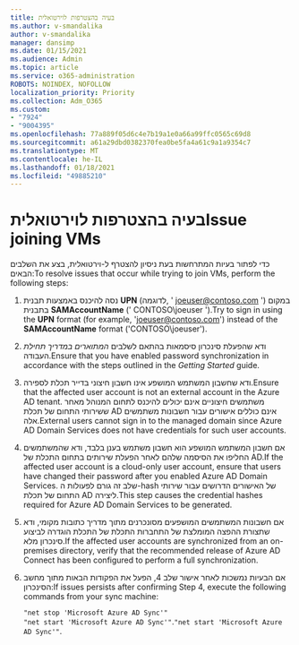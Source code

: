 ```yaml
---
title: בעיה בהצטרפות לוירטואלית
ms.author: v-smandalika
author: v-smandalika
manager: dansimp
ms.date: 01/15/2021
ms.audience: Admin
ms.topic: article
ms.service: o365-administration
ROBOTS: NOINDEX, NOFOLLOW
localization_priority: Priority
ms.collection: Adm_O365
ms.custom:
- "7924"
- "9004395"
ms.openlocfilehash: 77a889f05d6c4e7b19a1e0a66a99ffc0565c69d8
ms.sourcegitcommit: a61a29dbd0382370fea0be5fa4a61c9a1a9354c7
ms.translationtype: MT
ms.contentlocale: he-IL
ms.lasthandoff: 01/18/2021
ms.locfileid: "49885210"
---
```

# <a name="issue-joining-vms"></a><span data-ttu-id="634f8-102">בעיה בהצטרפות לוירטואלית</span><span class="sxs-lookup"><span data-stu-id="634f8-102">Issue joining VMs</span></span>

<span data-ttu-id="634f8-103">כדי לפתור בעיות המתרחשות בעת ניסיון להצטרף ל-וירטואלית, בצע את השלבים הבאים:</span><span class="sxs-lookup"><span data-stu-id="634f8-103">To resolve issues that occur while trying to join VMs, perform the following steps:</span></span>

1. <span data-ttu-id="634f8-104">נסה להיכנס באמצעות תבנית **UPN** (לדוגמה, ' joeuser@contoso.com ') במקום בתבנית **SAMAccountName** (' CONTOSO\joeuser ').</span><span class="sxs-lookup"><span data-stu-id="634f8-104">Try to sign in using the **UPN** format (for example, 'joeuser@contoso.com') instead of the **SAMAccountName** format ('CONTOSO\joeuser').</span></span>
2. <span data-ttu-id="634f8-105">ודא שהפעלת סינכרון סיסמאות בהתאם לשלבים *המתוארים במדריך תחילת* העבודה.</span><span class="sxs-lookup"><span data-stu-id="634f8-105">Ensure that you have enabled password synchronization in accordance with the steps outlined in the *Getting Started* guide.</span></span>
3. <span data-ttu-id="634f8-106">ודא שחשבון המשתמש המושפע אינו חשבון חיצוני בדייר תכלת לספירה.</span><span class="sxs-lookup"><span data-stu-id="634f8-106">Ensure that the affected user account is not an external account in the Azure AD tenant.</span></span> <span data-ttu-id="634f8-107">משתמשים חיצוניים אינם יכולים להיכנס לתחום המנוהל מאחר ששירותי התחום של תכלת AD אינם כוללים אישורים עבור חשבונות משתמשים אלה.</span><span class="sxs-lookup"><span data-stu-id="634f8-107">External users cannot sign in to the managed domain since Azure AD Domain Services does not have credentials for such user accounts.</span></span>
4. <span data-ttu-id="634f8-108">אם חשבון המשתמש המושפע הוא חשבון משתמש בענן בלבד, ודא שהמשתמשים החליפו את הסיסמה שלהם לאחר הפעלת שירותים בתחום התכלת של AD.</span><span class="sxs-lookup"><span data-stu-id="634f8-108">If the affected user account is a cloud-only user account, ensure that users have changed their password after you enabled Azure AD Domain Services.</span></span> <span data-ttu-id="634f8-109">שלב זה גורם לפעולות ה-hash של האישורים הדרושים עבור שירותי התחום של תכלת AD ליצירה.</span><span class="sxs-lookup"><span data-stu-id="634f8-109">This step causes the credential hashes required for Azure AD Domain Services to be generated.</span></span>
5. <span data-ttu-id="634f8-110">אם חשבונות המשתמשים המושפעים מסונכרנים מתוך מדריך כתובות מקומי, ודא שתצורת ההפצה המומלצת של התחברות התכלת של התכלת הוגדרה לביצוע סינכרון מלא.</span><span class="sxs-lookup"><span data-stu-id="634f8-110">If the affected user accounts are synchronized from an on-premises directory, verify that the recommended release of Azure AD Connect has been configured to perform a full synchronization.</span></span>
6. <span data-ttu-id="634f8-111">אם הבעיות נמשכות לאחר אישור שלב 4, הפעל את הפקודות הבאות מתוך מחשב הסינכרון:</span><span class="sxs-lookup"><span data-stu-id="634f8-111">If issues persists after confirming Step 4, execute the following commands from your sync machine:</span></span>
 
     `"net stop 'Microsoft Azure AD Sync'"`  
     <span data-ttu-id="634f8-112">`"net start 'Microsoft Azure AD Sync'"`.</span><span class="sxs-lookup"><span data-stu-id="634f8-112">`"net start 'Microsoft Azure AD Sync'"`.</span></span>